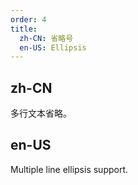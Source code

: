 ```yaml
---
order: 4
title:
  zh-CN: 省略号
  en-US: Ellipsis
---
```


## zh-CN
多行文本省略。


## en-US
Multiple line ellipsis support.

